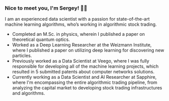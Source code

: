 ### Nice to meet you, I'm Sergey! 👋🏻

I am an experienced data scientist with a passion for state-of-the-art machine learning algorithms, who’s working in algorithmic stock trading.

- Completed an M.Sc. in physics, wherein I published a paper on theoretical quantum optics.
- Worked as a Deep Learning Researcher at the Weizmann Institute, where I published a paper on utilizing deep learning for discovering new particles.
- Previously worked as a Data Scientist at Veego, where I was fully responsible for developing all of the machine learning projects, which resulted in 5 submitted patents about computer networks solutions.
- Currently working as a Data Scientist and AI Researcher at Sapphire, where I'm encompassing the entire algorithmic trading pipeline, from analyzing the capital market to developing stock trading infrastructures and algorithms.

